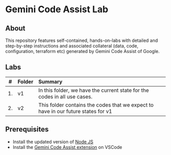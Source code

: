 # Gemini Code Assist Lab

## About
This repository features self-contained, hands-on-labs with detailed and step-by-step instructions and associated collateral (data, code, configuration, terraform etc) generated by Gemini Code Assist of Google.

## Labs

| # | Folder | Summary |
| -- | :-- | :---
| 1. |v1 | In this folder, we have the current state for the codes in all use cases.| 
| 2. | v2| This folder contains the codes that we expect to have in our future states for v1| 

## Prerequisites
- Install the updated version of [Node JS](https://nodejs.org/en/download/package-manager)
- Install the [Gemini Code Assist extension](https://marketplace.visualstudio.com/items?itemName=GoogleCloudTools.cloudcode&ssr=false#overview) on VSCode
